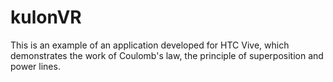 # kulonVR
This is an example of an application developed for HTC Vive, which demonstrates the work of Coulomb's law, the principle of superposition and power lines.
